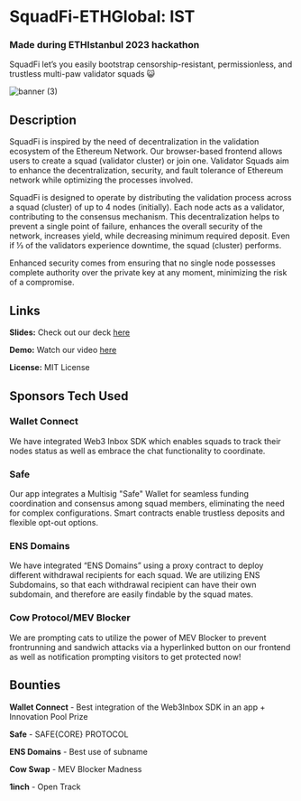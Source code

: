 # SquadFi-ETHGlobal: IST
### Made during ETHIstanbul 2023 hackathon
SquadFi let’s you easily bootstrap censorship-resistant, permissionless, and trustless multi-paw validator squads 😺

![banner (3)](https://github.com/505-solutions/SquadFi/assets/101796507/3f487da5-5703-43b9-a12d-4bdb754fd79f)

## Description
SquadFi is inspired by the need of decentralization in the validation ecosystem of the Ethereum Network. Our browser-based frontend allows users to create a squad (validator cluster) or join one. Validator Squads aim to enhance the decentralization, security, and fault tolerance of Ethereum network while optimizing the processes involved.

SquadFi is designed to operate by distributing the validation process across a squad (cluster) of up to 4 nodes (initially). Each node acts as a validator, contributing to the consensus mechanism. This decentralization helps to prevent a single point of failure, enhances the overall security of the network, increases yield, while decreasing minimum required deposit. Even if ⅓ of the validators experience downtime, the squad (cluster) performs.

Enhanced security comes from ensuring that no single node possesses complete authority over the private key at any moment, minimizing the risk of a compromise.

## Links
**Slides:** Check out our deck [here](https://github.com/505-solutions/SquadFi/blob/main/SLIDES.md)

**Demo:** Watch our video [here]()

**License:** MIT License

## Sponsors Tech Used

### Wallet Connect

We have integrated Web3 Inbox SDK which enables squads to track their nodes status as well as embrace the chat functionality to coordinate.

### Safe

Our app integrates a Multisig "Safe" Wallet for seamless funding coordination and consensus among squad members, eliminating the need for complex configurations. Smart contracts enable trustless deposits and flexible opt-out options.

### ENS Domains

We have integrated “ENS Domains” using a proxy contract to deploy different withdrawal recipients for each squad. We are utilizing ENS Subdomains, so that each withdrawal recipient can have their own subdomain, and therefore are easily findable by the squad mates.

### Cow Protocol/MEV Blocker

We are prompting cats to utilize the power of MEV Blocker to prevent frontrunning and sandwich attacks via a hyperlinked button on our frontend as well as notification prompting visitors to get protected now!

## Bounties

**Wallet Connect** - Best integration of the Web3Inbox SDK in an app + Innovation Pool Prize

**Safe** - SAFE{CORE} PROTOCOL

**ENS Domains** - Best use of subname

**Cow Swap** - MEV Blocker Madness

**1inch** - Open Track
